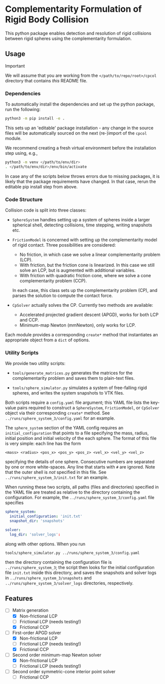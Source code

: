 # Complementarity Formulation of Rigid Body Collision

This python package enables detection and resolution of rigid collisions between
rigid spheres using the complementarity formulation.

## Usage

> [!IMPORTANT]
> We will assume that you are working from the `</path/to/repo/root>/cpcol`
> directory that contains *this* README file.

### Dependencies

To automatically install the dependencies and set up the python package, run the
following:
```sh
python3 -m pip install -e .
```
This sets up an 'editable' package installation - any change in the source files
will be automatically sourced on the next (re-)import of the `cpcol` module.

We recommend creating a fresh virtual environment before the installation step
using, e.g.,
```sh
python3 -m venv </path/to/env/dir>
. </path/to/env/dir>/env/bin/activate
```

In case any of the scripts below throws errors due to missing packages, it is
likely that the package requirements have changed. In that case, rerun the
editable pip install step from above.

### Code Structure

Collision code is split into three classes:

- `SphereSystem` handles setting up a system of spheres inside a larger
  spherical shell, detecting collisions, time stepping, writing snapshots etc.

- `FrictionModel` is concerned with setting up the complementarity model of
  rigid contact. Three possibilities are considered:

  - No friction, in which case we solve a linear complementarity problem (LCP).
  - With friction, but the friction cone is linearized. In this case we still
    solve an LCP, but is augmented with additional variables.
  - With friction with quadratic friction cone, where we solve a cone
    complementarity problem (CCP).

  In each case, this class sets up the complementarity problem (CP), and parses
  the solution to compute the contact force.

- `CpSolver` actually solves the CP. Currently two methods are available:

  - Accelerated projected gradient descent (APGD), works for both LCP and CCP.
  - Minimum-map Newton (mmNewton), only works for LCP.

Each module provides a corresponding `create*` method that instantiates an
appropriate object from a `dict` of options.

### Utility Scripts

We provide two utility scripts:

- `tools/generate_matrices.py` generates the matrices for the complementarity
  problem and saves them to plain-text files.

- `tools/sphere_simulator.py` simulates a system of free-falling rigid spheres,
  and writes the system snapshots to VTK files.

Both scripts require a `config.yaml` file argument; this YAML file lists the
key-value pairs required to construct a `SphereSystem`, `FrictionModel`, or
`CpSolver` object via their corresponding `create*` method. See
`../runs/sphere_system_3/config.yaml` for an example.

The `sphere_system` section of the YAML config requires an
`initial_configuration` that points to a file specifying the mass, radius,
initial position and initial velocity of the each sphere. The format of this
file is very simple: each line has the form
```
<mass> <radius> <pos_x> <pos_y> <pos_z> <vel_x> <vel_y> <vel_z>
```
specifying the details of one sphere. Consecutive numbers are separated by one
or more white-spaces. Any line that starts with `#` are ignored. Note that the
outer shell is *not* specified in this file. See
`../runs/sphere_system_3/init.txt` for an example.

When running these two scripts, all paths (files and directories) specified in
the YAML file are treated as relative to the directory containing the
configuration. For example, the `../runs/sphere_system_3/config.yaml` file
specifies
```yaml
sphere_system:
  initial_configuration: 'init.txt'
  snapshot_dir: 'snapshots'

solver:
  log_dir: 'solver_logs':
```
along with other options. When you run
```
tools/sphere_simulator.py ../runs/sphere_system_3/config.yaml
```
then the directory containing the configuration file is
`../runs/sphere_system_3`; the script then looks for the initial configuration
file `init.txt` inside this directory, and saves the snapshots and solver logs
in `../runs/sphere_system_3/snapshots` and `../runs/sphere_system_3/solver_logs`
directories, respectively.

## Features

- [ ] Matrix generation
  - [x] Non-frictional LCP
  - [ ] Frictional LCP (needs testing!)
  - [x] Frictional CCP

- [ ] First-order APGD solver
  - [x] Non-frictional LCP
  - [ ] Frictional LCP (needs testing!)
  - [x] Frictional CCP

- [ ] Second order minimum-map Newton solver
  - [x] Non-frictional LCP
  - [ ] Frictional LCP (needs testing!)

- [ ] Second order symmetric-cone interior point solver
  - [ ] Frictional CCP
